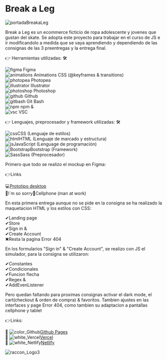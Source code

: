 
# Break a Leg</br>

![portadaBreakaLeg](https://github.com/DIGORACCOON4279/Break-a-Leg/assets/88150970/e6fee5e6-b19b-4c69-9284-9de105b0228c)

Break a Leg es un ecommerce ficticio de ropa adolescente y jovenes que gustan del skate. Se adopta este proyecto para trabajar en el curso de JS e ir modificandolo a medida que se vaya aprendiendo y dependiendo de las consignas de las 3 preentregas y la entrega final.</br>

👉 Herramientas utilizadas: 🛠 </br>

![figma](https://github.com/DIGORACCOON4279/EntregaFinal/assets/88150970/fca318c0-6b7d-4046-b0aa-55a83f0419a3) Figma</br>
![animations](https://github.com/DIGORACCOON4279/EntregaFinal/assets/88150970/2fdc31da-eb29-4247-90d3-0b5727606aa7) Animations CSS (@keyframes & transitions)</br>
![photopea](https://github.com/DIGORACCOON4279/EntregaFinal/assets/88150970/ceac05f4-c505-4889-85d0-60a1566fc4ef) Photopea</br>
![illustrator](https://github.com/DIGORACCOON4279/Break-a-Leg/assets/88150970/01af6777-bc68-4e87-96c3-33cc5a6a76cf) Illustrator</br>
![photoshop](https://github.com/DIGORACCOON4279/Break-a-Leg/assets/88150970/bcba26da-b44f-41a3-8d48-9f1255ebe12b) Photoshop</br>
![github](https://github.com/DIGORACCOON4279/EntregaFinal/assets/88150970/01f94f79-8e78-42f8-bc9a-2b6707a9a36d) Github</br>
![gitbash](https://github.com/DIGORACCOON4279/EntregaFinal/assets/88150970/3d2e83ec-bea3-47bf-a5a4-d9524e0406b0) Git Bash </br>
![npm](https://github.com/DIGORACCOON4279/Break-a-Leg/assets/88150970/e703b698-4589-43d5-b5ba-2a75693a3691) npm &</br>
![vsc](https://github.com/DIGORACCOON4279/EntregaFinal/assets/88150970/bd61bcc5-5a44-4c33-b675-d03bb01589c0) VSC</br>

👉 Lenguajes, preprocesador y framework utilizadas: 🛠</br>

![css](https://github.com/DIGORACCOON4279/Break-a-Leg/assets/88150970/b2e2f475-b8d9-4188-aae4-fe7e9a7acf4a)CSS (Lenguaje de estilos)</br>
![html](https://github.com/DIGORACCOON4279/Break-a-Leg/assets/88150970/b0692228-5ca9-433d-a4c5-b52369d3c4bf)HTML (Lenguaje de marcado y estructura)</br>
![js](https://github.com/DIGORACCOON4279/Break-a-Leg/assets/88150970/1ef7c489-c0b4-41a6-bdce-b12d8c0654ad)JavaScript (Lenguage de programación)</br>
![Bootstrap](https://github.com/DIGORACCOON4279/Break-a-Leg/assets/88150970/570d9449-d0dc-4e46-b34c-cae994960cff)Bootstrap (Framework)</br>
![Sass](https://github.com/DIGORACCOON4279/Break-a-Leg/assets/88150970/97214254-d103-46e6-a306-8f5c3c10571c)Sass (Preprocesador)</br>

Primero que todo se realizo el mockup en Figma:</br>

👉Links  </br>

💻[Prototipo desktop](https://www.figma.com/proto/gRXoq1ASGPhQZxr65ZgDZQ/Break-a-Leg?page-id=1868%3A9069&type=design&node-id=1868-11638&viewport=4929%2C20517%2C0.31&t=SJTlBD9JZ5jP49Mz-1&scaling=scale-down&starting-point-node-id=1868%3A11638&mode=design)</br>
🚧I´m so sorry📱Cellphone (man at work)</br>

En esta primera entrega aunque no se pide en la consigna se ha realizado la maquetacion HTML y los estilos con CSS:</br>

✔Landing page</br>
✔Store</br>
✔Sign in & </br>
✔Create Account</br>
✖Resta la pagina Error 404</br>

En los formularios "Sign in" & "Create Account", se realizo con JS el simulador, para la consigna se utilizaron:</br>

✔Constantes</br>
✔Condicionales</br>
✔Funcion flecha</br>
✔Regex &</br>
✔AddEvenListener</br>

Pero quedan faltando para proximas consignas activar el dark mode, el cart(checkout & orden de compra) & favoritos. Tambien ajustes en las interfaces y page Error 404, como tambien su adaptacion a pantallas cellphone y tablet</br>

👉Links:</br>

🚀 ![color_Github](https://github.com/DIGORACCOON4279/Break-a-Leg/assets/88150970/396134d1-0b2d-48da-a5c1-e2f3b5d62e17)[Github Pages]( https://digoraccoon4279.github.io/Break-a-Leg/)</br>
🚀 ![white_Vercel](https://github.com/DIGORACCOON4279/Break-a-Leg/assets/88150970/05e191bc-53e1-42d0-9c84-0b4b832abd88)[Vercel](https://break-a-leg.vercel.app/)</br>
🚀 ![white_Netlify](https://github.com/DIGORACCOON4279/Break-a-Leg/assets/88150970/34a9e620-2716-4e99-ac33-149190eb0cad)[Netlify](https://mellow-monstera-fca4be.netlify.app)</br>

![raccon_Logo3](https://github.com/DIGORACCOON4279/Break-a-Leg/assets/88150970/0950de58-a518-42f3-a502-088da15a18d4)
